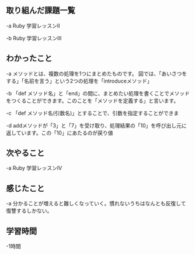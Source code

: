 ## 取り組んだ課題一覧  
-a  Ruby 学習レッスンⅡ

-b  Ruby 学習レッスンⅢ
## わかったこと
-a  メソッドとは、複数の処理を1つにまとめたものです。
図では、「あいさつをする」「名前を言う」という2つの処理を「introduceメソッド」

-b  「def メソッド名」と「end」の間に、まとめたい処理を書くことでメソッドをつくることができます。このことを「メソッドを定義する」と言います。

-c  「def メソッド名(引数名)」とすることで、引数を指定することができま

-d  addメソッドが「3」と「7」を受け取り、処理結果の「10」を呼び出し元に返しています。この「10」にあたるのが戻り値
## 次やること
-a  Ruby 学習レッスンⅣ

## 感じたこと
-a  分かることが増えると難しくなっていく。慣れないうちはなんとも反復して復讐するしかない。

## 学習時間
-1時間
